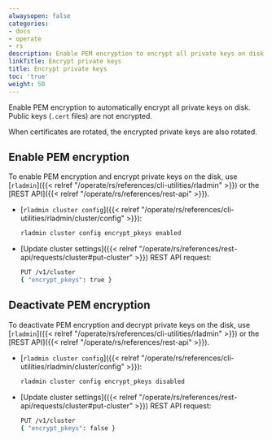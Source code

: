 ```yaml
---
alwaysopen: false
categories:
- docs
- operate
- rs
description: Enable PEM encryption to encrypt all private keys on disk.
linkTitle: Encrypt private keys
title: Encrypt private keys
toc: 'true'
weight: 50
---
```


Enable PEM encryption to automatically encrypt all private keys on disk. Public keys (`.cert` files) are not encrypted.

When certificates are rotated, the encrypted private keys are also rotated.

## Enable PEM encryption

To enable PEM encryption and encrypt private keys on the disk, use [`rladmin`]({{< relref "/operate/rs/references/cli-utilities/rladmin" >}}) or the [REST API]({{< relref "/operate/rs/references/rest-api" >}}).


- [`rladmin cluster config`]({{< relref "/operate/rs/references/cli-utilities/rladmin/cluster/config" >}}):

    ```sh
    rladmin cluster config encrypt_pkeys enabled
    ```

- [Update cluster settings]({{< relref "/operate/rs/references/rest-api/requests/cluster#put-cluster" >}}) REST API request:

    ```sh
    PUT /v1/cluster
    { "encrypt_pkeys": true }
    ```

## Deactivate PEM encryption

To deactivate PEM encryption and decrypt private keys on the disk, use [`rladmin`]({{< relref "/operate/rs/references/cli-utilities/rladmin" >}}) or the [REST API]({{< relref "/operate/rs/references/rest-api" >}}).

- [`rladmin cluster config`]({{< relref "/operate/rs/references/cli-utilities/rladmin/cluster/config" >}}):

    ```sh
    rladmin cluster config encrypt_pkeys disabled
    ```

- [Update cluster settings]({{< relref "/operate/rs/references/rest-api/requests/cluster#put-cluster" >}}) REST API request:

    ```sh
    PUT /v1/cluster
    { "encrypt_pkeys": false }
    ```
